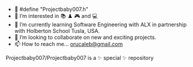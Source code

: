 - 👋 #define "Projectbaby007.h"
- 👀 I’m interested in 📚 ♟️ 🎮 and 💻
- 🌱 I’m currently learning Software Engineering with ALX in partnership with Holberton School Tusla, USA.
- 💞️ I’m looking to collaborate on new and exciting projects. 
- 📫 How to reach me... orucaleb@gmail.com 

Projectbaby007/Projectbaby007 is a ✨ special ✨ repository
